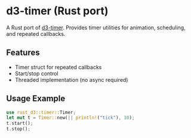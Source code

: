# d3-timer (Rust port)

A Rust port of [d3-timer](https://github.com/d3/d3-timer). Provides timer utilities for animation, scheduling, and repeated callbacks.

## Features
- Timer struct for repeated callbacks
- Start/stop control
- Threaded implementation (no async required)

## Usage Example
```rust
use rust_d3::timer::Timer;
let mut t = Timer::new(|| println!("tick"), 10);
t.start();
t.stop();
```
